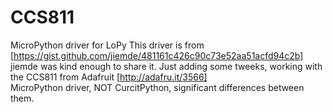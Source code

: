 # CCS811
MicroPython driver for LoPy
This driver is from [https://gist.github.com/jiemde/481161c426c90c73e52aa51acfd94c2b]  
jiemde was kind enough to share it. 
Just adding some tweeks, working with the CCS811 from Adafruit [http://adafru.it/3566]  
MicroPython driver, NOT CurcitPython, significant differences between them.   

